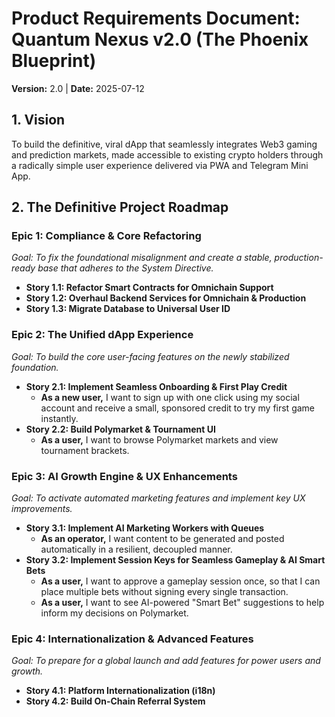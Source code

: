 # Product Requirements Document: Quantum Nexus v2.0 (The Phoenix Blueprint)

**Version:** 2.0 | **Date:** 2025-07-12

## 1. Vision
To build the definitive, viral dApp that seamlessly integrates Web3 gaming and prediction markets, made accessible to existing crypto holders through a radically simple user experience delivered via PWA and Telegram Mini App.

## 2. The Definitive Project Roadmap

### **Epic 1: Compliance & Core Refactoring**
_Goal: To fix the foundational misalignment and create a stable, production-ready base that adheres to the System Directive._

- **Story 1.1: Refactor Smart Contracts for Omnichain Support**
- **Story 1.2: Overhaul Backend Services for Omnichain & Production**
- **Story 1.3: Migrate Database to Universal User ID**

### **Epic 2: The Unified dApp Experience**
_Goal: To build the core user-facing features on the newly stabilized foundation._

- **Story 2.1: Implement Seamless Onboarding & First Play Credit**
  - **As a new user,** I want to sign up with one click using my social account and receive a small, sponsored credit to try my first game instantly.
- **Story 2.2: Build Polymarket & Tournament UI**
  - **As a user,** I want to browse Polymarket markets and view tournament brackets.

### **Epic 3: AI Growth Engine & UX Enhancements**
_Goal: To activate automated marketing features and implement key UX improvements._

- **Story 3.1: Implement AI Marketing Workers with Queues**
  - **As an operator,** I want content to be generated and posted automatically in a resilient, decoupled manner.
- **Story 3.2: Implement Session Keys for Seamless Gameplay & AI Smart Bets**
  - **As a user,** I want to approve a gameplay session once, so that I can place multiple bets without signing every single transaction.
  - **As a user,** I want to see AI-powered "Smart Bet" suggestions to help inform my decisions on Polymarket.

### **Epic 4: Internationalization & Advanced Features**
_Goal: To prepare for a global launch and add features for power users and growth._

- **Story 4.1: Platform Internationalization (i18n)**
- **Story 4.2: Build On-Chain Referral System**
